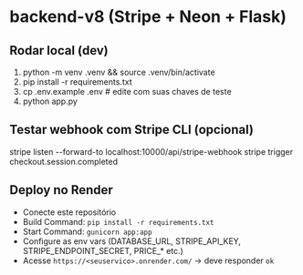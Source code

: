 # backend-v8 (Stripe + Neon + Flask)

## Rodar local (dev)
1. python -m venv .venv && source .venv/bin/activate
2. pip install -r requirements.txt
3. cp .env.example .env  # edite com suas chaves de teste
4. python app.py

## Testar webhook com Stripe CLI (opcional)
stripe listen --forward-to localhost:10000/api/stripe-webhook
stripe trigger checkout.session.completed

## Deploy no Render
- Conecte este repositório
- Build Command: `pip install -r requirements.txt`
- Start Command: `gunicorn app:app`
- Configure as env vars (DATABASE_URL, STRIPE_API_KEY, STRIPE_ENDPOINT_SECRET, PRICE_* etc.)
- Acesse `https://<seuservico>.onrender.com/` → deve responder `ok`
